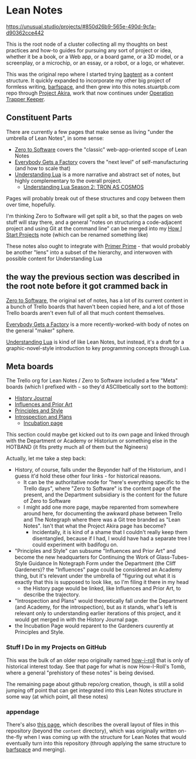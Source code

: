 # Lean Notes

https://unusual.studio/projects/#850d26b9-565e-490d-9cfa-d90362cce442

This is the root node of a cluster collecting all my thoughts on best practices and how-to guides for pursuing any sort of project or idea, whether it be a book, or a Web app, or a board game, or a 3D model, or a screenplay, or a microchip, or an essay, or a robot, or a logo, or whatever.

This was the original repo where I started trying [bagtent][] as a content structure. It quickly expanded to incorporate my other big project of formless writing, [barfspace][], and then grew into this notes.stuartpb.com repo through [Project Akira][], work that now continues under [Operation Trapper Keeper][].

[bagtent]: ba00b8cb-9d05-4aef-bd50-0990f82dd723.md
[barfspace]: 7f9a66a0-38fc-49e0-8489-270cdd3036ee.md
[Project Akira]: dadfc5e5-cfb6-4f7d-88c0-bcd64b91feac.md
[Operation Trapper Keeper]: 1da0f61f-c2bb-4b9d-99da-e3f07e18556a.md

## Constituent Parts

There are currently a few pages that make sense as living "under the umbrella of Lean Notes", in some sense:

- [Zero to Software](852d9a19-6801-4236-8cfa-3eab81aeec3c.md) covers the "classic" web-app-oriented scope of Lean Notes
- [Everybody Gets a Factory](8cbd867d-1a63-4d1f-9c83-cab019fe87bd.md) covers the "next level" of self-manufacturing (and how to scale that)
- [Understanding Lua](ea6e4e03-acb8-46ea-9024-4333e363ee60.md) is a more narrative and abstract set of notes, but highly complementary to the overall project.
  - [Understanding Lua Season 2: TRON AS COSMOS](09bb1dda-76e9-42bc-9370-a5a36a684755.md)

Pages will probably break out of these structures and copy between them over time, hopefully.

I'm thinking Zero to Software will get split a bit, so that the pages on web stuff will stay there, and a general "notes on structuring a code-adjacent project and using Git at the command line" can be merged into my [How I Start Projects](e7d1004b-5a6f-44c4-a0ea-ab7815460638.md) note (which can be renamed something like)

These notes also ought to integrate with [Primer Prime](b4195691-701c-48c6-a3d7-e4fe9123728e.md) - that would probably be another "lens" into a subset of the hierarchy, and interwoven with possible content for Understanding Lua

## the way the previous section was described in the root note before it got crammed back in

[Zero to Software](852d9a19-6801-4236-8cfa-3eab81aeec3c.md), the original set of notes, has a lot of its current content in a bunch of Trello boards that haven't been copied here, and a lot of those Trello boards aren't even full of all that much content themselves.

[Everybody Gets a Factory](8cbd867d-1a63-4d1f-9c83-cab019fe87bd.md) is a more recently-worked-with body of notes on the general "maker" sphere.

[Understanding Lua](ea6e4e03-acb8-46ea-9024-4333e363ee60.md) is kind of like Lean Notes, but instead, it's a draft for a graphic-novel-style introduction to key programming concepts through Lua.

## Meta boards

The Trello org for Lean Notes / Zero to Software included a few "Meta" boards (which I prefixed with `~` so they'd ASCIIbetically sort to the bottom):

- [History Journal](17caa86b-1705-46d8-a26c-2e64dd27ecce.md)
- [Influences and Prior Art](0531e839-6c69-495c-98bc-f4bda7f36bc1.md)
- [Principles and Style](936d961d-2b0c-468d-879f-cfcb8ac33fd2.md)
- [Introspection and Plans](296d1028-3a37-407c-a28b-a36f197696d8.md)
  - [Incubation page](c7f64330-dc66-45c4-ac6c-ca93ea8fdc63.md)

This section could maybe get kicked out to its own page and linked through with the Department or Academy or Historium or something else in the HOTBAND (it fits pretty much all of them but the Ngineers)

Actually, let me take a step back:

- History, of course, falls under the Beyonder half of the Historium, and I guess it'd hold these other four links - for historical reasons.
  - It can be the authoritative node for "here's everything specific to the Trello days", where "Zero to Software" is the content page of the present, and the Department subsidiary is the content for the future of Zero to Software
  - I might add one more page, maybe reparented from somewhere around here, for documenting the awkward phase between Trello and The Notegraph where there was a Git tree branded as "Lean Notes". Isn't that what the Project Akira page has become?
    - Incidentally, it is kind of a shame that I couldn't really keep them disentangled, because if I had, I would have had a separate tree I could experiment with badifogu on.
- "Principles and Style" can subsume "Influences and Prior Art" and become the new headquarters for Continuing the Work of Glass-Tubes-Style Guidance In Notegraph Form under the Department (the Cliff Gardeners)? the "Influences" page could be considered an Academy thing, but it's relevant under the umbrella of "figuring out what it is exactly that this is supposed to look like, so I'm filing it there in my head
  - the History page would be linked, like Influences and Prior Art, to describe the trajectory.
- "Introspection and Plans" would theoretically fall under the Department (and Academy, for the introspection), but as it stands, what's left is relevant only to understanding earlier iterations of this project, and it would get merged in with the History Journal page.
- the Incubation Page would reparent to the Gardeners cuurently at Principles and Style.

### Stuff I Do in my Projects on GitHub

This was the bulk of an older repo originally named [how-i-roll][] that is only of historical interest today. See that page for what is now How-I-Roll's Tomb, where a general "prehistory of these notes" is being devised.

[how-i-roll]: bbeba5e6-b56a-4a1d-9547-8241311e7cf2.md

The remaining page about github repo/org creation, though, is still a solid jumping off point that can get integrated into this Lean Notes structure in some way (at which point, all these notes)

### appendage

There's also [this page][layout], which describes the overall layout of files in this repository (beyond the `content` directory), which was originally written on-the-fly when I was coming up with the structure for Lean Notes that would eventually turn into this repository (through applying the same structure to [barfspace][] and merging).

[layout]: b651b62a-9906-4a3d-943b-93d19e4153d7.md
